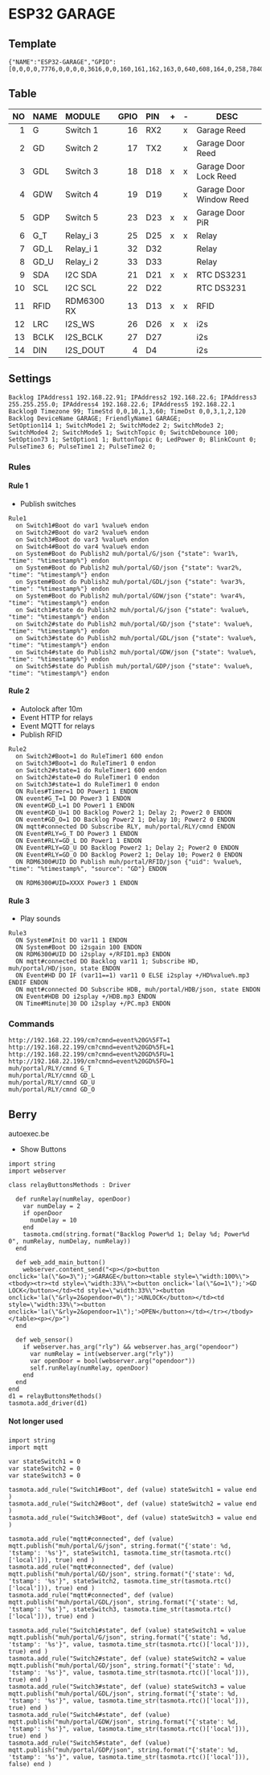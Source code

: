 # ESP32 GARAGE

## Template

```
{"NAME":"ESP32-GARAGE","GPIO":[0,0,0,0,7776,0,0,0,0,3616,0,0,160,161,162,163,0,640,608,164,0,258,7840,7808,0,0,0,0,256,257,0,0,0,0,0,0],"FLAG":0,"BASE":1}
```

## Table

| NO | NAME | MODULE | GPIO | PIN | + | - | DESC |
|--:|:--|:--|--:|:--|---|---|---|
| 1 | G | Switch 1 | 16 | RX2 | | x | Garage Reed |
| 2 | GD | Switch 2 | 17 | TX2 | | x | Garage Door Reed |
| 3 | GDL | Switch 3 | 18 | D18 | x | x | Garage Door Lock Reed |
| 4 | GDW | Switch 4 | 19 | D19 |   | x | Garage Door Window Reed |
| 5 | GDP | Switch 5 | 23 | D23 | x | x | Garage Door PiR |
| 6 | G_T | Relay_i 3 | 25 | D25 | x | x | Relay |
| 7 | GD_L | Relay_i 1 | 32 | D32 | | | Relay |
| 8 | GD_U | Relay_i 2 | 33 | D33 | | | Relay |
| 9 | SDA | I2C SDA | 21 | D21 | x | x | RTC DS3231 |
| 10 | SCL | I2C SCL | 22 | D22 | | | RTC DS3231 |
| 11 | RFID | RDM6300 RX | 13 | D13 | x | x | RFID |
| 12 | LRC | I2S_WS | 26 | D26 | x | x | i2s |
| 13 | BCLK | I2S_BCLK | 27 | D27 | | | i2s |
| 14 | DIN | I2S_DOUT | 4 | D4 | | | i2s |

## Settings
```
Backlog IPAddress1 192.168.22.91; IPAddress2 192.168.22.6; IPAddress3 255.255.255.0; IPAddress4 192.168.22.6; IPAddress5 192.168.22.1
Backlog0 Timezone 99; TimeStd 0,0,10,1,3,60; TimeDst 0,0,3,1,2,120
Backlog DeviceName GARAGE; FriendlyName1 GARAGE; 
SetOption114 1; SwitchMode1 2; SwitchMode2 2; SwitchMode3 2; SwitchMode4 2; SwitchMode5 1; SwitchTopic 0; SwitchDebounce 100;
SetOption73 1; SetOption1 1; ButtonTopic 0; LedPower 0; BlinkCount 0;
PulseTime3 6; PulseTime1 2; PulseTime2 0;
```
### Rules
#### Rule 1
- Publish switches 
```
Rule1
  on Switch1#Boot do var1 %value% endon
  on Switch2#Boot do var2 %value% endon
  on Switch3#Boot do var3 %value% endon
  on Switch4#Boot do var4 %value% endon
  on System#Boot do Publish2 muh/portal/G/json {"state": %var1%, "time": "%timestamp%"} endon
  on System#Boot do Publish2 muh/portal/GD/json {"state": %var2%, "time": "%timestamp%"} endon
  on System#Boot do Publish2 muh/portal/GDL/json {"state": %var3%, "time": "%timestamp%"} endon
  on System#Boot do Publish2 muh/portal/GDW/json {"state": %var4%, "time": "%timestamp%"} endon
  on Switch1#state do Publish2 muh/portal/G/json {"state": %value%, "time": "%timestamp%"} endon
  on Switch2#state do Publish2 muh/portal/GD/json {"state": %value%, "time": "%timestamp%"} endon
  on Switch3#state do Publish2 muh/portal/GDL/json {"state": %value%, "time": "%timestamp%"} endon
  on Switch4#state do Publish2 muh/portal/GDW/json {"state": %value%, "time": "%timestamp%"} endon
  on Switch5#state do Publish muh/portal/GDP/json {"state": %value%, "time": "%timestamp%"} endon
```
#### Rule 2
- Autolock after 10m
- Event HTTP for relays
- Event MQTT for relays
- Publish RFID
```
Rule2
  on Switch2#Boot=1 do RuleTimer1 600 endon
  on Switch3#Boot=1 do RuleTimer1 0 endon
  on Switch2#state=1 do RuleTimer1 600 endon
  on Switch2#state=0 do RuleTimer1 0 endon
  on Switch3#state=1 do RuleTimer1 0 endon
  ON Rules#Timer=1 DO Power1 1 ENDON
  ON event#G_T=1 DO Power3 1 ENDON
  ON event#GD_L=1 DO Power1 1 ENDON
  ON event#GD_U=1 DO Backlog Power2 1; Delay 2; Power2 0 ENDON
  ON event#GD_O=1 DO Backlog Power2 1; Delay 10; Power2 0 ENDON
  ON mqtt#connected DO Subscribe RLY, muh/portal/RLY/cmnd ENDON
  ON Event#RLY=G_T DO Power3 1 ENDON
  ON Event#RLY=GD_L DO Power1 1 ENDON
  ON Event#RLY=GD_U DO Backlog Power2 1; Delay 2; Power2 0 ENDON
  ON Event#RLY=GD_O DO Backlog Power2 1; Delay 10; Power2 0 ENDON
  ON RDM6300#UID DO Publish muh/portal/RFID/json {"uid": %value%, "time": "%timestamp%", "source": "GD"} ENDON
  
  ON RDM6300#UID=XXXX Power3 1 ENDON
```
#### Rule 3
- Play sounds
```
Rule3
  ON System#Init DO var11 1 ENDON
  ON System#Boot DO i2sgain 100 ENDON
  ON RDM6300#UID DO i2splay +/RFID1.mp3 ENDON
  ON mqtt#connected DO Backlog var11 1; Subscribe HD, muh/portal/HD/json, state ENDON
  ON Event#HD DO IF (var11==1) var11 0 ELSE i2splay +/HD%value%.mp3 ENDIF ENDON
  ON mqtt#connected DO Subscribe HDB, muh/portal/HDB/json, state ENDON
  ON Event#HDB DO i2splay +/HDB.mp3 ENDON
  ON Time#Minute|30 DO i2splay +/PC.mp3 ENDON
```
### Commands
```
http://192.168.22.199/cm?cmnd=event%20G%5FT=1
http://192.168.22.199/cm?cmnd=event%20GD%5FL=1
http://192.168.22.199/cm?cmnd=event%20GD%5FU=1
http://192.168.22.199/cm?cmnd=event%20GD%5FO=1
muh/portal/RLY/cmnd G_T
muh/portal/RLY/cmnd GD_L
muh/portal/RLY/cmnd GD_U
muh/portal/RLY/cmnd GD_O
```

## Berry
autoexec.be

- Show Buttons
```
import string
import webserver 

class relayButtonsMethods : Driver

  def runRelay(numRelay, openDoor)
    var numDelay = 2
    if openDoor
      numDelay = 10
    end
    tasmota.cmd(string.format("Backlog Power%d 1; Delay %d; Power%d 0", numRelay, numDelay, numRelay))
  end

  def web_add_main_button()
    webserver.content_send("<p></p><button onclick='la(\"&o=3\");'>GARAGE</button><table style=\"width:100%\"><tbody><tr><td style=\"width:33%\"><button onclick='la(\"&o=1\");'>GD LOCK</button></td><td style=\"width:33%\"><button onclick='la(\"&rly=2&opendoor=0\");'>UNLOCK</button></td><td style=\"width:33%\"><button onclick='la(\"&rly=2&opendoor=1\");'>OPEN</button></td></tr></tbody></table><p></p>")
  end

  def web_sensor()
    if webserver.has_arg("rly") && webserver.has_arg("opendoor")
      var numRelay = int(webserver.arg("rly"))
      var openDoor = bool(webserver.arg("opendoor"))
      self.runRelay(numRelay, openDoor)
    end
  end
end
d1 = relayButtonsMethods()
tasmota.add_driver(d1)
```
#### Not longer used
##### 
```
import string
import mqtt

var stateSwitch1 = 0
var stateSwitch2 = 0
var stateSwitch3 = 0

tasmota.add_rule("Switch1#Boot", def (value) stateSwitch1 = value end )
tasmota.add_rule("Switch2#Boot", def (value) stateSwitch2 = value end )
tasmota.add_rule("Switch3#Boot", def (value) stateSwitch3 = value end )

tasmota.add_rule("mqtt#connected", def (value) mqtt.publish("muh/portal/G/json", string.format("{'state': %d, 'tstamp': '%s'}", stateSwitch1, tasmota.time_str(tasmota.rtc()['local'])), true) end )
tasmota.add_rule("mqtt#connected", def (value) mqtt.publish("muh/portal/GD/json", string.format("{'state': %d, 'tstamp': '%s'}", stateSwitch2, tasmota.time_str(tasmota.rtc()['local'])), true) end )
tasmota.add_rule("mqtt#connected", def (value) mqtt.publish("muh/portal/GDL/json", string.format("{'state': %d, 'tstamp': '%s'}", stateSwitch3, tasmota.time_str(tasmota.rtc()['local'])), true) end )

tasmota.add_rule("Switch1#state", def (value) stateSwitch1 = value mqtt.publish("muh/portal/G/json", string.format("{'state': %d, 'tstamp': '%s'}", value, tasmota.time_str(tasmota.rtc()['local'])), true) end )
tasmota.add_rule("Switch2#state", def (value) stateSwitch2 = value mqtt.publish("muh/portal/GD/json", string.format("{'state': %d, 'tstamp': '%s'}", value, tasmota.time_str(tasmota.rtc()['local'])), true) end )
tasmota.add_rule("Switch3#state", def (value) stateSwitch3 = value mqtt.publish("muh/portal/GDL/json", string.format("{'state': %d, 'tstamp': '%s'}", value, tasmota.time_str(tasmota.rtc()['local'])), true) end )
tasmota.add_rule("Switch4#state", def (value) mqtt.publish("muh/portal/GDW/json", string.format("{'state': %d, 'tstamp': '%s'}", value, tasmota.time_str(tasmota.rtc()['local'])), true) end )
tasmota.add_rule("Switch5#state", def (value) mqtt.publish("muh/portal/GDP/json", string.format("{'state': %d, 'tstamp': '%s'}", value, tasmota.time_str(tasmota.rtc()['local'])), false) end )
```
